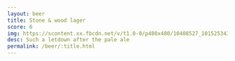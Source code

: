 ```yaml
---
layout: beer
title: Stone & wood lager
score: 6
img: https://scontent.xx.fbcdn.net/v/t1.0-0/p480x480/10408527_10152534301523745_6253327536631057603_n.jpg?oh=a147e5091dcc982432443d256d7c880c&oe=5875BF7B
desc: Such a letdown after the pale ale
permalink: /beer/:title.html
---
```

